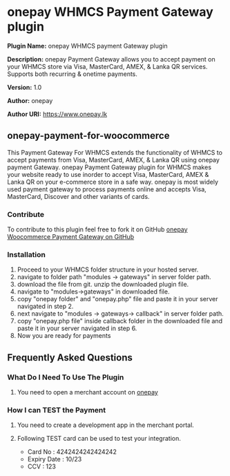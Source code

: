 # onepay WHMCS Payment Gateway plugin

**Plugin Name:** onepay WHMCS payment Gateway plugin

**Description:** onepay Payment Gateway allows you to accept payment on your WHMCS store via Visa, MasterCard, AMEX, & Lanka QR services. Supports both recurring & onetime payments.

**Version:** 1.0

**Author:** onepay 

**Author URI:** https://www.onepay.lk



## onepay-payment-for-woocommerce
This Payment Gateway For WHMCS extends the functionality of WHMCS to accept payments from Visa, MasterCard, AMEX, & Lanka QR using onepay payment Gateway. onepay Payment Gateway plugin for WHMCS makes your website ready to use inorder to accept Visa, MasterCard, AMEX & Lanka QR on your e-commerce store in a safe way.   onepay is most widely used payment gateway to process payments online and accepts Visa, MasterCard, Discover and other variants of cards.

### Contribute
To contribute to this plugin feel free to fork it on GitHub [onepay Woocommerce Payment Gateway on GitHub](https://github.com/onepay-srilanka/onepay-woocommerce)

### Installation
1. 	Proceed to your WHMCS folder structure in your hosted server.
2.  navigate to folder path "modules -> gateways" in server folder path.
3.  download the file from git. unzip the downloaded plugin file.
4. 	navigate to "modules->gateways" in downloaded file.
5. 	copy "onepay folder" and "onepay.php" file and paste it in your server navigated in step 2.
6.	next navigate to "modules -> gateways-> callback" in server folder path.
7. 	copy "onepay.php file" inside callback folder in the downloaded file and paste it in your server navigated in step 6.
8.  Now you are ready for payments 



## Frequently Asked Questions


### What Do I Need To Use The Plugin

1.	You need to open a merchant account on [onepay](https://merchant-v2.onepay.lk/#/login)

### How I can TEST the Payment
1.	You need to create a development app in the merchant portal.

2. Following TEST card can be used to test your integration.
    * Card No : 4242424242424242
    * Expiry Date : 10/23
    * CCV : 123

